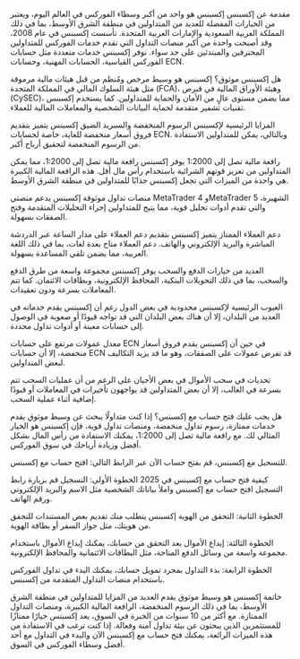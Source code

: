 مقدمة عن إكسبنس
إكسبنس هو واحد من أكبر وسطاء الفوركس في العالم اليوم، ويعتبر من الخيارات المفضلة للعديد من المتداولين في منطقة الشرق الأوسط، بما في ذلك المملكة العربية السعودية والإمارات العربية المتحدة. تأسست إكسبنس في عام 2008، وقد أصبحت واحدة من أكبر منصات التداول التي تقدم خدمات الفوركس للمتداولين المحترفين والمبتدئين على حد سواء. توفر إكسبنس خدمات متعددة مثل حسابات الفوركس القياسية، الحسابات المهنية، وحسابات ECN.

هل إكسبنس موثوق؟
إكسبنس هو وسيط مرخص ومُنظم من قبل هيئات مالية مرموقة مثل هيئة السلوك المالي في المملكة المتحدة (FCA)، وهيئة الأوراق المالية في قبرص (CySEC)، مما يضمن مستوى عالٍ من الأمان والحماية للمتداولين. كما يستخدم إكسبنس تقنيات تشفير متقدمة لحماية البيانات الشخصية والمعاملات المالية للعملاء.

المزايا الرئيسية لإكسبنس
الرسوم المنخفضة والسبريد الضيق
إكسبنس يتميز بتقديم فروق أسعار منخفضة للغاية، خاصة لحسابات ECN. وبالتالي، يمكن للمتداولين الاستفادة من الرسوم المنخفضة لتحقيق أرباح أكبر.

رافعة مالية تصل إلى 1:2000
يوفر إكسبنس رافعة مالية تصل إلى 1:2000، مما يمكن المتداولين من تعزيز قوتهم الشرائية باستخدام رأس مال أقل. هذه الرافعة المالية الكبيرة هي واحدة من الميزات التي تجعل إكسبنس جذابًا للمتداولين في منطقة الشرق الأوسط.

منصات تداول موثوقة
إكسبنس يدعم منصتي MetaTrader 4 وMetaTrader 5 الشهيرة، والتي تقدم أدوات تحليل قوية، مما يتيح للمتداولين إجراء التحليلات المتقدمة وفتح الصفقات بسهولة.

دعم العملاء الممتاز
يتميز إكسبنس بتقديم دعم العملاء على مدار الساعة عبر الدردشة المباشرة والبريد الإلكتروني والهاتف. دعم العملاء متاح بعدة لغات، بما في ذلك اللغة العربية، مما يضمن تلقي المساعدة بسهولة.

العديد من خيارات الدفع والسحب
يوفر إكسبنس مجموعة واسعة من طرق الدفع والسحب، بما في ذلك التحويلات البنكية، المحافظ الإلكترونية، وبطاقات الائتمان. كما تتم المعاملات بسرعة ودون تعقيدات.

العيوب الرئيسية لإكسبنس
محدودية في بعض الدول
رغم أن إكسبنس يقدم خدماته في العديد من البلدان، إلا أن هناك بعض البلدان التي قد تواجه قيودًا أو صعوبة في الوصول إلى حسابات معينة أو أدوات تداول محددة.

معدل عمولات مرتفع على حسابات ECN
في حين أن إكسبنس يقدم فروق أسعار منخفضة، إلا أن حسابات ECN قد تفرض عمولات على الصفقات، وهو ما قد يزيد التكاليف لبعض المتداولين.

تحديات في سحب الأموال في بعض الأحيان
على الرغم من أن عمليات السحب تتم بسرعة في الغالب، إلا أن بعض المتداولين قد يواجهون تأخيرات في المعاملات أو قيودًا إضافية أثناء عملية السحب.

هل يجب عليك فتح حساب مع إكسبنس؟
إذا كنت متداولًا يبحث عن وسيط موثوق يقدم خدمات ممتازة، رسوم تداول منخفضة، ومنصات تداول قوية، فإن إكسبنس هو الخيار المثالي لك. مع رافعة مالية تصل إلى 1:2000، يمكنك الاستفادة من رأس المال بشكل أفضل وزيادة أرباحك في سوق الفوركس.

للتسجيل مع إكسبنس، قم بفتح حساب الآن عبر الرابط التالي: افتح حساب مع إكسبنس.

كيفية فتح حساب مع إكسبنس في 2025
الخطوة الأولى: التسجيل
قم بزيارة رابط التسجيل افتح حساب مع إكسبنس واملأ بياناتك الشخصية مثل الاسم والبريد الإلكتروني ورقم الهاتف.

الخطوة الثانية: التحقق من الهوية
إكسبنس يتطلب منك تقديم بعض المستندات للتحقق من هويتك، مثل جواز السفر أو بطاقة الهوية.

الخطوة الثالثة: إيداع الأموال
بعد التحقق من حسابك، يمكنك إيداع الأموال باستخدام مجموعة واسعة من وسائل الدفع المتاحة، مثل البطاقات الائتمانية والمحافظ الإلكترونية.

الخطوة الرابعة: بدء التداول
بمجرد تمويل حسابك، يمكنك البدء في تداول الفوركس باستخدام منصات التداول المتقدمة من إكسبنس.

خاتمة
إكسبنس هو وسيط موثوق يقدم العديد من المزايا للمتداولين في منطقة الشرق الأوسط، بما في ذلك الرسوم المنخفضة، الرافعة المالية الكبيرة، ومنصات التداول الممتازة. مع أكثر من 10 سنوات من الخبرة في السوق، يعد إكسبنس خيارًا ممتازًا للمستثمرين الذين يبحثون عن بيئة تداول آمنة وفعالة. إذا كنت ترغب في الاستفادة من هذه الميزات الرائعة، يمكنك فتح حساب مع إكسبنس الآن والبدء في التداول مع أحد أفضل وسطاء الفوركس في السوق.
